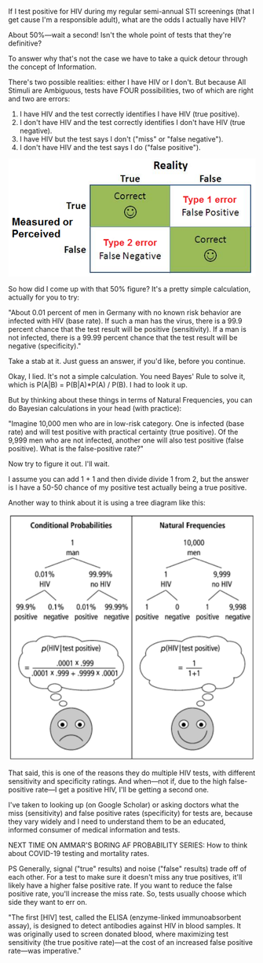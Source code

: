 If I test positive for HIV during my regular semi-annual STI screenings (that I get cause I'm a responsible adult), what are the odds I actually have HIV?

About 50%—wait a second! Isn't the whole point of tests that they're definitive?

To answer why that's not the case we have to take a quick detour through the concept of Information.

There's two possible realities: either I have HIV or I don't. But because All Stimuli are Ambiguous, tests have FOUR possibilities, two of which are right and two are errors:

1. I have HIV and the test correctly identifies I have HIV (true positive).
2. I don't have HIV and the test correctly identifies I don't have HIV (true negative).
3. I have HIV but the test says I don't ("miss" or "false negative").
4. I don't have HIV and the test says I do ("false positive").

![Test Results Table](type-1-2-errors.png "Test Results Table")

So how did I come up with that 50% figure? It's a pretty simple calculation, actually for you to try:

"About 0.01 percent of men in Germany with no known risk behavior are infected with HIV (base rate). If such a man has the virus, there is a 99.9 percent chance that the test result will be positive (sensitivity). If a man is not infected, there is a 99.99 percent chance that the test result will be negative (specificity)."

Take a stab at it. Just guess an answer, if you'd like, before you continue.

Okay, I lied. It's not a simple calculation. You need Bayes' Rule to solve it, which is P(A|B) = P(B|A)*P(A) / P(B). I had to look it up.

But by thinking about these things in terms of Natural Frequencies, you can do Bayesian calculations in your head (with practice):

"Imagine 10,000 men who are in low-risk category. One is infected (base rate) and will test positive with practical certainty (true positive). Of the 9,999 men who are not infected, another one will also test positive (false positive). What is the false-positive rate?"

Now try to figure it out. I'll wait.

I assume you can add 1 + 1 and then divide divide 1 from 2, but the answer is I have a 50-50 chance of my positive test actually being a true positive.

Another way to think about it is using a tree diagram like this:

![Bayes' Rule vs Natural Frequencies Tree Diagram](Bayes-Rule-vs-Natural-Frequencies-HIV.png "Bayes' Rule vs Natural Frequencies Tree Diagram")

That said, this is one of the reasons they do multiple HIV tests, with different sensitivity and specificity ratings. And when—not if, due to the high false-positive rate—I get a positive HIV, I'll be getting a second one.

I've taken to looking up (on Google Scholar) or asking doctors what the miss (sensitivity) and false positive rates (specificity) for tests are, because they vary widely and I need to understand them to be an educated, informed consumer of medical information and tests.

NEXT TIME ON AMMAR'S BORING AF PROBABILITY SERIES: How to think about COVID-19 testing and mortality rates.

PS Generally, signal ("true" results) and noise ("false" results) trade off of each other. For a test to make sure it doesn't miss any true positives, it'll likely have a higher false positive rate. If you want to reduce the false positive rate, you'll increase the miss rate. So, tests usually choose which side they want to err on.

"The first [HIV] test, called the ELISA (enzyme-linked immunoabsorbent assay), is designed to detect antibodies against HIV in blood samples. It was originally used to screen donated blood, where maximizing test sensitivity (the true positive rate)—at the cost of an increased false positive rate—was imperative."